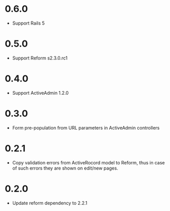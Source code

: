 # 0.6.0

* Support Rails 5

# 0.5.0

* Support Reform s2.3.0.rc1

# 0.4.0

* Support ActiveAdmin 1.2.0

# 0.3.0

* Form pre-population from URL parameters in ActiveAdmin controllers

# 0.2.1

* Copy validation errors from ActiveRocord model to Reform, thus in case of such errors they are shown on edit/new pages.

# 0.2.0

* Update reform dependency to 2.2.1
